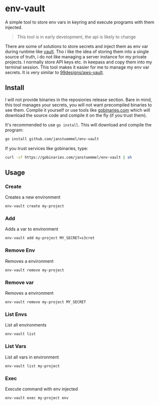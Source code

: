 # env-vault

A simple tool to store env vars in keyring and execute programs with them injected.

> This tool is in early development, the api is likely to change

There are some of solutions to store secrets and inject them as env var during runtime like [vault](https://www.vaultproject.io/). Tho i like the idea of storing them into a single source of truth, i do not like managing a server instance for my private projects. I normally store API keys etc. in keepass and copy them into my terminal session. This tool makes it easier for me to manage my env var secrets. It is very similar to [99designs/aws-vault](https://github.com/99designs/aws-vault).

## Install

I will not provide binaries in the reposiories release section. Bare in mind, this tool manages your secrets, you will not want precompiled binaries to see them. Compile it yourself or use tools like [gobinaries.com](https://gobinaries.com/) which will download the source code and compile it on the fly (if you trust them).  

It's recommended to use `go install`. This will download and compile the program: 

```sh
go install github.com/janstuemmel/env-vault
```

If you trust services like gobinaries, type: 

```sh
curl -sf https://gobinaries.com/janstuemmel/env-vault | sh
```

## Usage

### Create

Creates a new environment

```
env-vault create my-project
```

### Add

Adds a var to environment

```
env-vault add my-project MY_SECRET=s3cret
```

### Remove Env

Removes a environment

```
env-vault remove my-project
```

### Remove var

Removes a environment

```
env-vault remove my-project MY_SECRET
```

### List Envs

List all environments

```
env-vault list
```

### List Vars

List all vars in environment

```
env-vault list my-project
```

### Exec

Execute command with env injected

```
env-vault exec my-project env
```